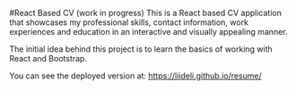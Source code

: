 #React Based CV (work in progress)
This is a React based CV application that showcases my professional skills, contact information, work experiences and education in an interactive and visually appealing manner. 

The initial idea behind this project is to learn the basics of working with React and Bootstrap.

You can see the deployed version at: https://liideli.github.io/resume/
